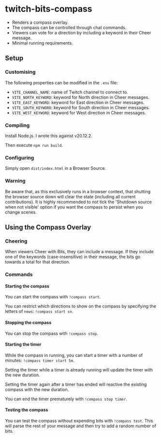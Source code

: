 # twitch-bits-compass

* Renders a compass overlay.
* The compass can be controlled through chat commands.
* Viewers can vote for a direction by including a keyword in their Cheer message.
* Minimal running requirements.

## Setup

### Customising

The following properties can be modified in the `.env` file:

* `VITE_CHANNEL_NAME`: name of Twitch channel to connect to.
* `VITE_NORTH_KEYWORD`: keyword for North direction in Cheer messages.
* `VITE_EAST_KEYWORD`: keyword for East direction in Cheer messages.
* `VITE_SOUTH_KEYWORD`: keyword for South direction in Cheer messages.
* `VITE_WEST_KEYWORD`: keyword for West direction in Cheer messages.

### Compiling

Install Node.js. I wrote this against v20.12.2.

Then execute `npm run build`.

### Configuring

Simply open `dist/index.html` in a Browser Source.

### Warning

Be aware that, as this exclusively runs in a browser context, that shutting the browser source down will clear the state (including all current contributions). It is highly recommended to not tick the 'Shutdown source when not visible' option if you want the compass to persist when you change scenes.

## Using the Compass Overlay

### Cheering

When viewers Cheer with Bits, they can include a message. If they include one of the keywords (case-insensitive) in their message, the bits go towards a total for that direction.

### Commands

#### Starting the compass

You can start the compass with `!compass start`.

You can restrict which directions to show on the compass by specifying the letters of `news`: `!compass start sn`.

#### Stopping the compass

You can stop the compass with `!compass stop`.

#### Starting the timer

While the compass in running, you can start a timer with a number of minutes: `!compass timer start 5m`.

Setting the timer while a timer is already running will update the timer with the new duration.

Setting the timer again after a timer has ended will reactive the existing compass with the new duration.

You can end the timer prematurely with `!compass stop timer`.

#### Testing the compass

You can test the compass without expending bits with `!compass test`. This will parse the rest of your message and then try to add a random number of bits.
